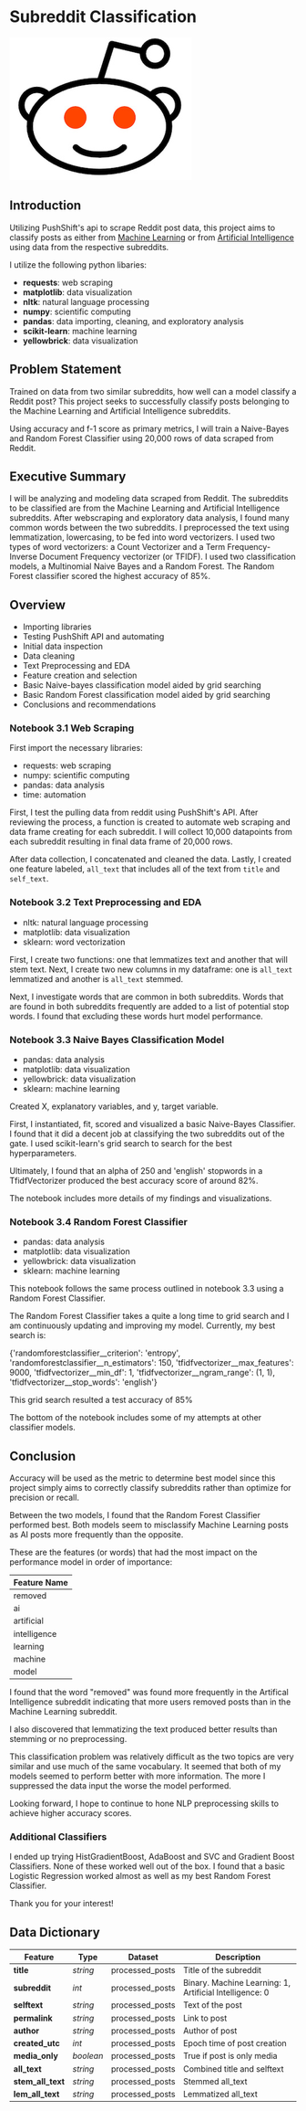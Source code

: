 # Subreddit Classification

![](./assets/reddit-2.jpg)


## Introduction
Utilizing PushShift's api to scrape Reddit post data, this project aims to classify posts as either from [Machine Learning](https://www.reddit.com/r/MachineLearning/) or from [Artificial Intelligence](https://www.reddit.com/r/ArtificialInteligence/) using data from the respective subreddits.


I utilize the following python libaries:

- **requests**: web scraping
- **matplotlib**: data visualization
- **nltk**: natural language processing
- **numpy**: scientific computing
- **pandas**: data importing, cleaning, and exploratory analysis
- **scikit-learn**: machine learning
- **yellowbrick**: data visualization


## Problem Statement

Trained on data from two similar subreddits, how well can a model classify a Reddit post? This project seeks to successfully classify posts belonging to the Machine Learning and Artificial Intelligence subreddits.

Using accuracy and f-1 score as primary metrics, I will train a Naive-Bayes and Random Forest Classifier using 20,000 rows of data scraped from Reddit.


## Executive Summary

I will be analyzing and modeling data scraped from Reddit. The subreddits to be classified are from the Machine Learning and Artificial Intelligence subreddits. After webscraping and exploratory data analysis, I found many common words between the two subreddits. I preprocessed the text using lemmatization, lowercasing, to be fed into word vectorizers. I used two types of word vectorizers: a Count Vectorizer and a Term Frequency-Inverse Document Frequency vectorizer (or TFIDF). I used two classification models, a Multinomial Naive Bayes and a Random Forest. The Random Forest classifier scored the highest accuracy of 85%. 


## Overview

- Importing libraries
- Testing PushShift API and automating
- Initial data inspection
- Data cleaning
- Text Preprocessing and EDA
- Feature creation and selection
- Basic Naive-bayes classification model aided by grid searching
- Basic Random Forest classification model aided by grid searching
- Conclusions and recommendations
 

### Notebook 3.1 Web Scraping

First import the necessary libraries: 
 - requests: web scraping
 - numpy: scientific computing
 - pandas: data analysis
 - time: automation
 
First, I test the pulling data from reddit using PushShift's API. After reviewing the process, a function is created to automate web scraping and data frame creating for each subreddit. I will collect 10,000 datapoints from each subreddit resulting in final data frame of 20,000 rows.

After data collection, I concatenated and cleaned the data. Lastly, I created one feature labeled, `all_text` that includes all of the text from `title` and `self_text`.


### Notebook 3.2 Text Preprocessing and EDA

- nltk: natural language processing
- matplotlib: data visualization
- sklearn: word vectorization

First, I create two functions: one that lemmatizes text and another that will stem text. Next, I create two new columns in my dataframe: one is `all_text` lemmatized and another is `all_text` stemmed. 

Next, I investigate words that are common in both subreddits. Words that are found in both subreddits frequently are added to a list of potential stop words. I found that excluding these words hurt model performance.
 

### Notebook 3.3 Naive Bayes Classification Model

- pandas: data analysis
- matplotlib: data visualization
- yellowbrick: data visualization
- sklearn: machine learning

Created X, explanatory variables, and y, target variable. 

First, I instantiated, fit, scored and visualized a basic Naive-Bayes Classifier. I found that it did a decent job at classifying the two subreddits out of the gate. I used scikit-learn's grid search to search for the best hyperparameters. 

Ultimately, I found that an alpha of 250 and 'english' stopwords in a TfidfVectorizer produced the best accuracy score of around 82%.

The notebook includes more details of my findings and visualizations.

### Notebook 3.4 Random Forest Classifier

- pandas: data analysis
- matplotlib: data visualization
- yellowbrick: data visualization
- sklearn: machine learning

This notebook follows the same process outlined in notebook 3.3 using a Random Forest Classifier. 

The Random Forest Classifier takes a quite a long time to grid search and I am continuously updating and improving my model. Currently, my best search is: 

{'randomforestclassifier__criterion': 'entropy',
 'randomforestclassifier__n_estimators': 150,
 'tfidfvectorizer__max_features': 9000,
 'tfidfvectorizer__min_df': 1,
 'tfidfvectorizer__ngram_range': (1, 1),
 'tfidfvectorizer__stop_words': 'english'}

This grid search resulted a test accuracy of 85%

The bottom of the notebook includes some of my attempts at other classifier models.
 
## Conclusion

Accuracy will be used as the metric to determine best model since this project simply aims to correctly classify subreddits rather than optimize for precision or recall. 

Between the two models, I found that the Random Forest Classifier performed best. Both models seem to misclassify Machine Learning posts as AI posts more frequently than the opposite. 

These are the features (or words) that had the most impact on the performance model in order of importance:


|Feature Name|
|------|
|removed|
|ai|
|artificial|
|intelligence|
|learning|
|machine|
|model|

I found that the word "removed" was found more frequently in the Artifical Intelligence subreddit indicating that more users removed posts than in the Machine Learning subreddit. 

I also discovered that lemmatizing the text produced better results than stemming or no preprocessing. 

This classification problem was relatively difficult as the two topics are very similar and use much of the same vocabulary. It seemed that both of my models seemed to perform better with more information. The more I suppressed the data input the worse the model performed.

Looking forward, I hope to continue to hone NLP preprocessing skills to achieve higher accuracy scores. 

### Additional Classifiers

I ended up trying HistGradientBoost, AdaBoost and SVC and Gradient Boost Classifiers. None of these worked well out of the box. I found that a basic Logistic Regression worked almost as well as my best Random Forest Classifier. 

Thank you for your interest!


## Data Dictionary

|Feature|Type|Dataset|Description|
|---|---|---|---|
|**title**|*string*|processed_posts|Title of the subreddit|
|**subreddit**|*int*|processed_posts|Binary. Machine Learning: 1, Artificial Intelligence: 0|
|**selftext**|*string*|processed_posts|Text of the post|
|**permalink**|*string*|processed_posts|Link to post|
|**author**|*string*|processed_posts|Author of post|
|**created_utc**|*int*|processed_posts|Epoch time of post creation|
|**media_only**|*boolean*|processed_posts|True if post is only media|
|**all_text**|*string*|processed_posts|Combined title and selftext|
|**stem_all_text**|*string*|processed_posts|Stemmed all_text|
|**lem_all_text**|*string*|processed_posts|Lemmatized all_text|
